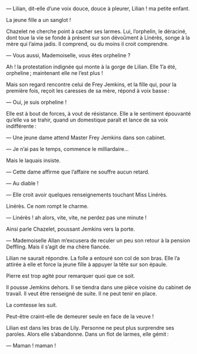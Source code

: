 — Lilian, dit-elle d’une voix douce, douce à pleurer, Lilian ! ma petite enfant.

La jeune fille a un sanglot !

Chazelet ne cherche point à cacher ses larmes. Lui, l’orphelin, le déraciné, dont toue la vie se fonde à présent sur son dévoûment à Linérès, songe à la
mère qui l’aima jadis. Il comprend, ou du moins il croit comprendre.

— Vous aussi, Mademoiselle, vous êtes orpheline ?

Ah ! la protestation indignée qui monte à la gorge de Lilian. Elle 1’a été,
orpheline ; maintenant elle ne l’est plus !

Mais son regard rencontre celui de Frey Jemkins, et la fille qui, pour la
première fois, reçoit les caresses de sa mère, répond à voix basse :

— Oui, je suis orpheline !

Elle est à bout de forces, à vout de résistance. Elle a le sentiment épouvanté qu’elle va se trahir, quand un domestique paraît et lance de sa voix indifférente : 

— Une jeune dame attend Master Frey Jemkins dans son cabinet.

— Je n’ai pas le temps, commence le milliardaire…

Mais le laquais insiste.

— Cette dame affirme que l’affaire ne souffre aucun retard.

— Au diable !

— Elle croit avoir quelques renseignements touchant Miss Linérès.

Linérès. Ce nom rompt le charme.

— Linérès ! ah alors, vite, vite, ne perdez pas une minute !

Ainsi parle Chazelet, poussant Jemkins vers la porte.

— Mademoiselle Allan m’excusera de reculer un peu son retour à la pension Deffling. Mais il s’agit de ma chère fiancée.

Lilian ne saurait répondre. La folle a entouré son col de son bras. Elle l’a attirée à elle et force la jeune fille à appuyer la tête sur son épaule.

Pierre est trop agité pour remarquer quoi que ce soit.

Il pousse Jemkins dehors. Il se tiendra dans une pièce voisine du cabinet de travail. Il veut être renseigné de suite. Il ne peut tenir en place.

La comtesse les suit.

Peut-être craint-elle de demeurer seule en face de la veuve !

Lilian est dans les bras de Lily. Personne ne peut plus surprendre ses paroles. Alors elle s’abandonne. Dans un flot de larmes, elle gémit :

— Maman ! maman !
